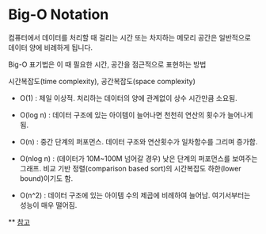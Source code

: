 # Big-O Notation

컴퓨터에서 데이터를 처리할 때 걸리는 시간 또는 차지하는 메모리 공간은 일반적으로 데이터 양에 비례하게 됩니다. 

Big-O 표기법은 이 때 필요한 시간, 공간을 점근적으로 표현하는 방법

시간복잡도(time complexity), 공간복잡도(space complexity)



- O(1) : 제일 이상적. 처리하는 데이터의 양에 관계없이 상수 시간만큼 소요됨.

- O(log n) : 데이터 구조에 있는 아이템이 늘어나면 천천히 연산의 횟수가 늘어나게 됨.
- O(n) : 중간 단계의 퍼포먼스. 데이터 구조와 연산횟수가 일차함수를 그리며 증가함.
- O(nlog n) : (데이터가 10M~100M 넘어갈 경우) 낮은 단계의 퍼포먼스를 보여주는 그래프. 비교 기반 정렬(comparison based sort)의 시간복잡도 하한(lower bound)이기도 함.
- O(n^2) : 데이터 구조에 있는 아이템 수의 제곱에 비례하여 늘어남. 여기서부터는 성능이 매우 떨어짐.







** [참고](https://github.com/younatics/Collection-Data-Structures-Swift-KR)